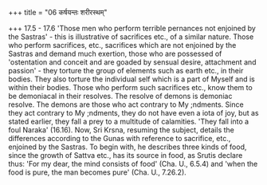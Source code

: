 +++
title = "06 कर्षयन्तः शरीरस्थम्"

+++
17.5 - 17.6 'Those men who perform terrible pernances not enjoined by
the Sastras' - this is illustrative of sacrifices etc., of a similar
nature. Those who perform sacrifices, etc., sacrifices which are not
enjoined by the Sastras and demand much exertion, those who are
possessed of 'ostentation and conceit and are goaded by sensual desire,
attachment and passion' - they torture the group of elements such as
earth etc., in their bodies. They also torture the individual self which
is a part of Myself and is within their bodies. Those who perform such
sacrifices etc., know them to be demoniacal in their resolves. The
resolve of demons is demoniac resolve. The demons are those who act
contrary to My ;ndments. Since they act contrary to My ;ndments, they do
not have even a iota of joy, but as stated earlier, they fall a prey to
a multitude of calamities. 'They fall into a foul Naraka' (16.16). Now,
Sri Krsna, resuming the subject, details the differences according to
the Gunas with reference to sacrifice, etc., enjoined by the Sastras. To
begin with, he describes three kinds of food, since the growth of Sattva
etc., has its source in food, as Srutis declare thus: 'For my dear, the
mind consists of food' (Cha. U., 6.5.4) and 'when the food is pure, the
man becomes pure' (Cha. U., 7.26.2).
